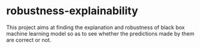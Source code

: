 # robustness-explainability
This project aims at finding the explanation and robustness of black box machine learning model so as to see whether the predictions made by them are correct or not.
